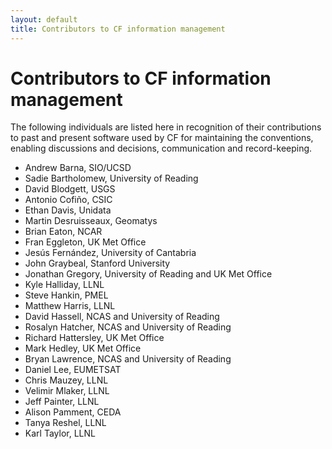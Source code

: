 ```yaml
---
layout: default
title: Contributors to CF information management
---
```


# Contributors to CF information management

The following individuals are listed here in recognition of their contributions to past and present software used by CF for maintaining the conventions, enabling discussions and decisions, communication and record-keeping.

- Andrew Barna, SIO/UCSD
- Sadie Bartholomew, University of Reading
- David Blodgett, USGS
- Antonio Cofiño, CSIC
- Ethan Davis, Unidata
- Martin Desruisseaux, Geomatys
- Brian Eaton, NCAR
- Fran Eggleton, UK Met Office
- Jesús Fernández, University of Cantabria
- John Graybeal, Stanford University
- Jonathan Gregory, University of Reading and UK Met Office
- Kyle Halliday, LLNL
- Steve Hankin, PMEL
- Matthew Harris, LLNL
- David Hassell, NCAS and University of Reading
- Rosalyn Hatcher, NCAS and University of Reading
- Richard Hattersley, UK Met Office
- Mark Hedley, UK Met Office
- Bryan Lawrence, NCAS and University of Reading
- Daniel Lee, EUMETSAT
- Chris Mauzey, LLNL
- Velimir Mlaker, LLNL
- Jeff Painter, LLNL
- Alison Pamment, CEDA
- Tanya Reshel, LLNL
- Karl Taylor, LLNL
